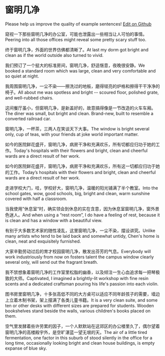 # 窗明几净

Please help us improve the quality of example sentences! [Edit on Github](https://github.com/jiyushe/jiyu-example-sentence-source/blob/main/chinese/chuangmingjijing.md)

<p><span class="chinese">窥视一下那些窗明几净的办公室，可能也泄露出一些相当让人可怕的事情。</span><span class="english">Peering into all those offices might reveal some pretty scary stuff too.</span></p>

<p><span class="chinese">终于窗明几净，外面的世界仿佛都清晰了。</span><span class="english">At last my dorm got bright and clean as if the world outside also turned to vivid.</span></p>

<p><span class="chinese">我们预订了一个挺大的标准房间，窗明几净，舒适惬意，夜晚很安静。</span><span class="english">We booked a standard room which was large, clean and very comfortable and so quiet at night.</span></p>

<p><span class="chinese">我周围窗明几净，一尘不染——擦洗过的地板，磨得锃亮的炉格和擦得干干净净的椅子。</span><span class="english">All about me was spotless and bright -- scoured floor, polished grate, and well-rubbed chairs.</span></p>

<p><span class="chinese">这间餐厅虽小，但窗明几净，是新盖好的，故意搞得像是一节改造的火车车厢。</span><span class="english">The diner was small, but bright and clean. Brand-new, built to resemble a converted railroad car.</span></p>

<p><span class="chinese">窗明几净，一杯茶，三两人在笑谈天下大事。</span><span class="english">The window is bright several only, cup of teas, with your friends at joke world important matter.</span></p>

<p><span class="chinese">如今的医院鲜花盛开，窗明几净，病房干净和充满欢乐，所有切都应归功于她的工作。</span><span class="english">Today's hospitals with their flowers and bright, clean and cheerful wards are a direct result of her work.</span></p>

<p><span class="chinese">如今的医院鲜花盛开，窗明几净，病房干净和充满欢乐，所有这一切都应归功于她的工作。</span><span class="english">Today’s hospitals with their flowers and bright, clean and cheerful wards are a direct result of her work.</span></p>

<p><span class="chinese">走进学校大门，哇，学校好大，窗明几净，温暖的阳光铺满了半个教室。</span><span class="english">Into the school gates, wow, good schools, big, bright and clean, warm sunshine covered with half a classroom.</span></p>

<p><span class="chinese">当我使用”休息室“时，确实领会到休息的实在含意，因为休息室窗明几净，窗外景色迷人。</span><span class="english">And when using a “rest room”, I do have a feeling of rest, because it is clean and has a window with a beautiful view.</span></p>

<p><span class="chinese">有别于大多数艺术家的随性凌乱，这里窗明几净，一尘不染，摆设讲究。</span><span class="english">Unlike many artists who tend to be laid back and somewhat untidy, Chen's home is clean, neat and exquisitely furnished.</span></p>

<p><span class="chinese">大家辛勤劳动过后的育才校园窗明几净，散发出芬芳的气息。</span><span class="english">Everybody will work industriously from now on fosters talent the campus window clearly several only, will send out the fragrant breath.</span></p>

<p><span class="chinese">我不禁想象着窗明几净的工作室里松脂的幽香，以及倾注一生心血追求每一把琴极致的大师。</span><span class="english">Captivated, I imagined a brightly-lit workshop with fine resin scents and a dedicated craftsman pouring his life's passion into each violin.</span></p>

<p><span class="chinese">图书房里窗明几净，十多张高低不同的大方桌可以适应不同年龄孩子的需要，墙边上立着木制书架，架上摆满了各类儿童书籍。</span><span class="english">It is a very clean suite, and some ten or other desks with different sizes are prepared for students. Wooden bookshelves stand beside the walls, various children's books placed on them.</span></p>

<p><span class="chinese">空气里发酵着些许劳累的因子，一个人默默站在这郊区的办公楼里久了，偶尔望着窗明几净的高楼殿宇外，是空旷湛蓝一望无垠的天。</span><span class="english">The air of a little tired fermentation, one factor in this suburb of stood silently in the office for a long time, occasionally looking bright and clean house buildings, is empty expanse of blue sky.</span></p>

